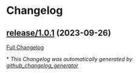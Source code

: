 # Changelog

## [release/1.0.1](https://github.com/NASA-PDS/lasso-reports/tree/release/1.0.1) (2023-09-26)

[Full Changelog](https://github.com/NASA-PDS/lasso-reports/compare/02a88e56aa7b4382d8c624b2005ab1f7d582bf86...release/1.0.1)



\* *This Changelog was automatically generated by [github_changelog_generator](https://github.com/github-changelog-generator/github-changelog-generator)*
